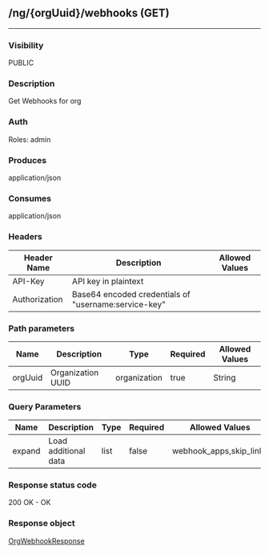 ## /ng/{orgUuid}/webhooks (GET)
---
### Visibility
PUBLIC
### Description
Get Webhooks for org
### Auth
Roles: admin
### Produces
application/json
### Consumes
application/json
### Headers
| Header Name | Description | Allowed Values |
| ----------- | ----------- | ----------- |
| API-Key | API key in plaintext |  |
| Authorization | Base64 encoded credentials of &quot;username:service-key&quot; |  |
### Path parameters
| Name | Description | Type | Required | Allowed Values |
| ----------- | ----------- | ----------- | ----------- | ----------- |
| orgUuid | Organization UUID | organization | true | String |
### Query Parameters
| Name | Description | Type | Required | Allowed Values |
| ----------- | ----------- | ----------- | ----------- | ----------- |
| expand | Load additional data | list | false | webhook_apps,skip_links |
### Response status code
200 OK - OK
### Response object
[OrgWebhookResponse](<../../objects/OrgWebhookResponse.md>)
